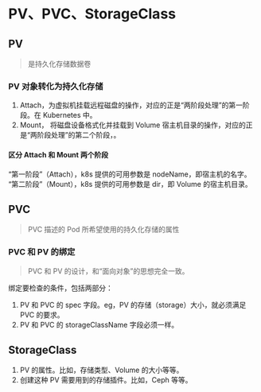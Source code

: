 # PV、PVC、StorageClass

## PV

> 是持久化存储数据卷

### PV 对象转化为持久化存储

1. Attach，为虚拟机挂载远程磁盘的操作，对应的正是“两阶段处理”的第一阶段。在 Kubernetes 中。
2. Mount， 将磁盘设备格式化并挂载到 Volume 宿主机目录的操作，对应的正是“两阶段处理”的第二个阶段，。

#### 区分 Attach 和 Mount 两个阶段

“第一阶段”（Attach），k8s 提供的可用参数是 nodeName，即宿主机的名字。
“第二阶段”（Mount），k8s 提供的可用参数是 dir，即 Volume 的宿主机目录。

## PVC

> PVC 描述的 Pod 所希望使用的持久化存储的属性

### PVC 和 PV 的绑定

> PVC 和 PV 的设计，和“面向对象”的思想完全一致。

绑定要检查的条件，包括两部分：

1. PV 和 PVC 的 spec 字段。eg，PV 的存储（storage）大小，就必须满足 PVC 的要求。
2. PV 和 PVC 的 storageClassName 字段必须一样。

## StorageClass

1. PV 的属性。比如，存储类型、Volume 的大小等等。
2. 创建这种 PV 需要用到的存储插件。比如，Ceph 等等。
